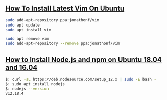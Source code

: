 ## [How To Install Latest Vim On Ubuntu](https://itsfoss.com/vim-8-release-install/)

```bash
sudo add-apt-repository ppa:jonathonf/vim
sudo apt update
sudo apt install vim

sudo apt remove vim
sudo add-apt-repository --remove ppa:jonathonf/vim
```

## [How to Install Node.js and npm on Ubuntu 18.04 and 16.04](https://itsfoss.com/install-nodejs-ubuntu/#install-from-nodesource-repository)


```bash
$: curl -sL https://deb.nodesource.com/setup_12.x | sudo -E bash -
$: sudo apt install nodejs
$: nodejs --version
v12.18.4
```

